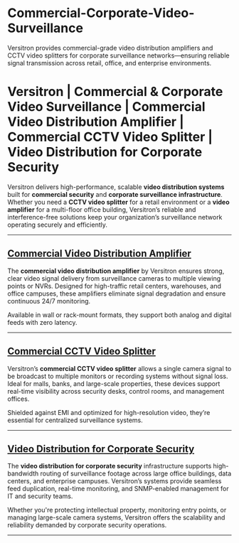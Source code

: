 # Commercial-Corporate-Video-Surveillance
Versitron provides commercial-grade video distribution amplifiers and CCTV video splitters for corporate surveillance networks—ensuring reliable signal transmission across retail, office, and enterprise environments.
# Versitron | Commercial & Corporate Video Surveillance | Commercial Video Distribution Amplifier | Commercial CCTV Video Splitter | Video Distribution for Corporate Security

Versitron delivers high-performance, scalable **video distribution systems** built for **commercial security** and **corporate surveillance infrastructure**. Whether you need a **CCTV video splitter** for a retail environment or a **video amplifier** for a multi-floor office building, Versitron’s reliable and interference-free solutions keep your organization’s surveillance network operating securely and efficiently.

---

## [Commercial Video Distribution Amplifier](https://www.versitron.com/products/video-distribution-amplifier-analog-hd-interface-16-video-inputs-32-video-outputs)  
The **commercial video distribution amplifier** by Versitron ensures strong, clear video signal delivery from surveillance cameras to multiple viewing points or NVRs. Designed for high-traffic retail centers, warehouses, and office campuses, these amplifiers eliminate signal degradation and ensure continuous 24/7 monitoring.

Available in wall or rack-mount formats, they support both analog and digital feeds with zero latency.

---

## [Commercial CCTV Video Splitter](https://www.versitron.com/products/vdahdsdi1632-video-distribution-amplifiers-model-hdsdi)  
Versitron’s **commercial CCTV video splitter** allows a single camera signal to be broadcast to multiple monitors or recording systems without signal loss. Ideal for malls, banks, and large-scale properties, these devices support real-time visibility across security desks, control rooms, and management offices.

Shielded against EMI and optimized for high-resolution video, they’re essential for centralized surveillance systems.

---

## [Video Distribution for Corporate Security](https://www.versitron.com/products/vdau1648-video-distribution-amplifiers-model-vdau1648)  
The **video distribution for corporate security** infrastructure supports high-bandwidth routing of surveillance footage across large office buildings, data centers, and enterprise campuses. Versitron’s systems provide seamless feed duplication, real-time monitoring, and SNMP-enabled management for IT and security teams.

Whether you're protecting intellectual property, monitoring entry points, or managing large-scale camera systems, Versitron offers the scalability and reliability demanded by corporate security operations.

---
